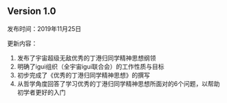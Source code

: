 ## Version 1.0
发布时间：2019年11月25日

更新内容：
1. 发布了宇宙超级无敌优秀的丁港归同学精神思想纲领
2. 明确了igui组织（全宇宙igui联合会）的工作性质与目标
3. 初步完成了《优秀的丁港归同学精神思想》的撰写
4. 从哲学角度回答了学习优秀的丁港归同学精神思想所面对的6个问题，以帮助初学者更好的入门